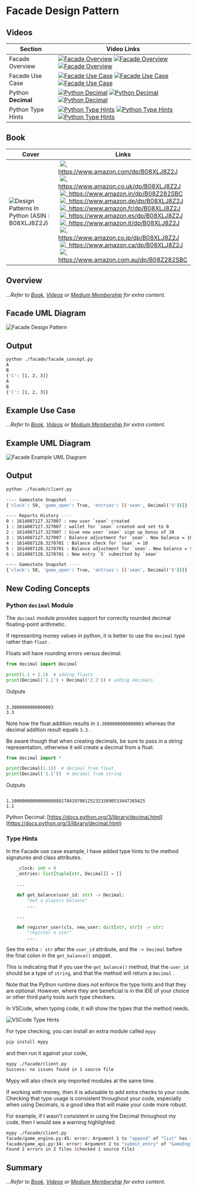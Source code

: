 # Facade Design Pattern

## Videos

Section | Video Links
-|-
Facade Overview | <a id="udemyVideoLink" href="https://www.udemy.com/course/design-patterns-in-python/learn/lecture/16397504/?referralCode=7493DBBBF97FF2B0D24D" target="_blank" title="Facade Overview"><img src="/img/udemy_btn_sm.gif" alt="Facade Overview"/></a>&nbsp;<a id="ytVideoLink" href="https://youtu.be/bOYbafwiEmo&list=PLKWUX7aMnlEJzRvCXnwFEdk_WJDNjMDOo" target="_blank" title="Facade Overview"><img src="/img/yt_btn_sm.gif" alt="Facade Overview"/></a>&nbsp;<a id="skillShareVideoLink" href="https://skl.sh/34SM2Xg" target="_blank" title="Facade Overview"><img src="/img/skillshare_btn_sm.gif" alt="Facade Overview"/></a>
Facade Use Case | <a id="udemyVideoLink" href="https://www.udemy.com/course/design-patterns-in-python/learn/lecture/25420770/?referralCode=7493DBBBF97FF2B0D24D" target="_blank" title="Facade Use Case"><img src="/img/udemy_btn_sm.gif" alt="Facade Use Case"/></a>&nbsp;<a id="ytVideoLink" href="https://youtu.be/xrak8d8nfRQ&list=PLKWUX7aMnlEJzRvCXnwFEdk_WJDNjMDOo" target="_blank" title="Facade Use Case"><img src="/img/yt_btn_sm.gif" alt="Facade Use Case"/></a>&nbsp;<a id="skillShareVideoLink" href="https://skl.sh/34SM2Xg" target="_blank" title="Facade Use Case"><img src="/img/skillshare_btn_sm.gif" alt="Facade Use Case"/></a>
Python **Decimal** | <a id="udemyVideoLink" href="https://www.udemy.com/course/design-patterns-in-python/learn/lecture/25451246/?referralCode=7493DBBBF97FF2B0D24D" target="_blank" title="Python Decimal"><img src="/img/udemy_btn_sm.gif" alt="Python Decimal"/></a>&nbsp;<a id="ytVideoLink" href="https://youtu.be/ubNBmfkt36U&list=PLKWUX7aMnlEJzRvCXnwFEdk_WJDNjMDOo" target="_blank" title="Python Decimal"><img src="/img/yt_btn_sm.gif" alt="Python Decimal"/></a>&nbsp;<a id="skillShareVideoLink" href="https://skl.sh/34SM2Xg" target="_blank" title="Python Decimal"><img src="/img/skillshare_btn_sm.gif" alt="Python Decimal"/></a>
Python Type Hints | <a id="udemyVideoLink" href="https://www.udemy.com/course/design-patterns-in-python/learn/lecture/25451254/?referralCode=7493DBBBF97FF2B0D24D" target="_blank" title="Python Type Hints"><img src="/img/udemy_btn_sm.gif" alt="Python Type Hints"/></a>&nbsp;<a id="ytVideoLink" href="https://youtu.be/ENKeLCg5ePs&list=PLKWUX7aMnlEJzRvCXnwFEdk_WJDNjMDOo" target="_blank" title="Python Type Hints"><img src="/img/yt_btn_sm.gif" alt="Python Type Hints"/></a>&nbsp;<a id="skillShareVideoLink" href="https://skl.sh/34SM2Xg" target="_blank" title="Python Type Hints"><img src="/img/skillshare_btn_sm.gif" alt="Python Type Hints"/></a>

## Book 

Cover | Links
-|-
![Design Patterns In Python (ASIN : B08XLJ8Z2J)](/img/design_patterns_in_python_book_125x178.jpg) | &nbsp;<a href="https://www.amazon.com/dp/B08XLJ8Z2J"><img src="/img/flag_us.gif">&nbsp; https://www.amazon.com/dp/B08XLJ8Z2J</a><br/>&nbsp;<a href="https://www.amazon.co.uk/dp/B08XLJ8Z2J"><img src="/img/flag_uk.gif">&nbsp; https://www.amazon.co.uk/dp/B08XLJ8Z2J</a><br/>&nbsp;<a href="https://www.amazon.in/dp/B08Z282SBC"><img src="/img/flag_in.gif">&nbsp; https://www.amazon.in/dp/B08Z282SBC</a><br/>&nbsp;<a href="https://www.amazon.de/dp/B08XLJ8Z2J"><img src="/img/flag_de.gif">&nbsp; https://www.amazon.de/dp/B08XLJ8Z2J</a><br/>&nbsp;<a href="https://www.amazon.fr/dp/B08XLJ8Z2J"><img src="/img/flag_fr.gif">&nbsp; https://www.amazon.fr/dp/B08XLJ8Z2J</a><br/>&nbsp;<a href="https://www.amazon.es/dp/B08XLJ8Z2J"><img src="/img/flag_es.gif">&nbsp; https://www.amazon.es/dp/B08XLJ8Z2J</a><br/>&nbsp;<a href="https://www.amazon.it/dp/B08XLJ8Z2J"><img src="/img/flag_it.gif">&nbsp; https://www.amazon.it/dp/B08XLJ8Z2J</a><br/>&nbsp;<a href="https://www.amazon.co.jp/dp/B08XLJ8Z2J"><img src="/img/flag_jp.gif">&nbsp; https://www.amazon.co.jp/dp/B08XLJ8Z2J</a><br/>&nbsp;<a href="https://www.amazon.ca/dp/B08XLJ8Z2J"><img src="/img/flag_ca.gif">&nbsp; https://www.amazon.ca/dp/B08XLJ8Z2J</a><br/>&nbsp;<a href="https://www.amazon.com.au/dp/B08Z282SBC"><img src="/img/flag_au.gif">&nbsp; https://www.amazon.com.au/dp/B08Z282SBC</a>

## Overview

_...Refer to [Book](https://www.amazon.com/dp/B08Z282SBC), [Videos](#videos) or [Medium Membership](https://sean-bradley.medium.com/membership) for extra content._

## Facade UML Diagram

![Facade Design Pattern](/img/facade_concept.svg)

## Output

``` bash
python ./facade/facade_concept.py
A
B
{'C': [1, 2, 3]}
A
B
{'C': [1, 2, 3]}
```

## Example Use Case

_...Refer to [Book](https://www.amazon.com/dp/B08Z282SBC), [Videos](#videos) or [Medium Membership](https://sean-bradley.medium.com/membership) for extra content._

## Example UML Diagram

![Facade Example UML Diagram](/img/facade_example.svg)

## Output

``` bash
python ./facade/client.py     

---- Gamestate Snapshot ----
{'clock': 59, 'game_open': True, 'entries': [('sean', Decimal('5'))]}

---- Reports History ----
0 : 1614087127.327007 : new user `sean` created
1 : 1614087127.327007 : wallet for `sean` created and set to 0
2 : 1614087127.327007 : Give new user `sean` sign up bonus of 10
3 : 1614087127.327007 : Balance adjustment for `sean`. New balance = 10
4 : 1614087128.3278701 : Balance check for `sean` = 10
5 : 1614087128.3278701 : Balance adjustment for `sean`. New balance = 9
6 : 1614087128.3278701 : New entry `5` submitted by `sean`

---- Gamestate Snapshot ----
{'clock': 58, 'game_open': True, 'entries': [('sean', Decimal('5'))]}
```

## New Coding Concepts

### Python `decimal` Module

The `decimal` module provides support for correctly rounded decimal floating-point arithmetic.

If representing money values in python, it is better to use the `decimal` type rather than `float` .

Floats will have rounding errors versus decimal.

``` python
from decimal import Decimal

print(1.1 + 2.2)  # adding floats
print(Decimal('1.1') + Decimal('2.2')) # adding decimals
```

Outputs

``` 

3.3000000000000003
3.3
```

Note how the float addition results in `3.3000000000000003` whereas the decimal addition result equals `3.3` .

Be aware though that when creating decimals, be sure to pass in a string representation, otherwise it will create a decimal from a float.

``` python
from decimal import *

print(Decimal(1.1))  # decimal from float
print(Decimal('1.1'))  # decimal from string
```

Outputs

``` 

1.100000000000000088817841970012523233890533447265625
1.1
```

Python Decimal: [https://docs.python.org/3/library/decimal.html](https://docs.python.org/3/library/decimal.html)

### Type Hints

In the Facade use case example, I have added type hints to the method signatures and class attributes.

``` python
    _clock: int = 0
    _entries: list[tuple[str, Decimal]] = []

    ...

    def get_balance(user_id: str) -> Decimal:
        "Get a players balance"
        ...

    ...

    def register_user(cls, new_user: dict[str, str]) -> str:
        "register a user"
        ...

```        

See the extra `: str` after the `user_id` attribute, and the `-> Decimal` before the final colon in the `get_balance()` snippet.

This is indicating that if you use the `get_balance()` method, that the `user_id` should be a type of `string`, and that the method will return a `Decimal` .

Note that the Python runtime does not enforce the type hints and that they are optional. However, where they are beneficial is in the IDE of your choice or other third party tools such type checkers. 

In VSCode, when typing code, it will show the types that the method needs.

![VSCode Type Hints](/img/ide_hint.jpg)

For type checking, you can install an extra module called `mypy`

``` bash
pip install mypy
```

and then run it against your code, 

``` bash
mypy ./facade/client.py
Success: no issues found in 1 source file
```

Mypy will also check any imported modules at the same time. 

If working with money, then it is advisable to add extra checks to your code. Checking that type usage is consistent throughout your code, especially when using Decimals, is a good idea that will make your code more robust.

For example, if I wasn't consistent in using the Decimal throughout my code, then I would see a warning highlighted.

``` bash
mypy ./facade/client.py  
facade/game_engine.py:45: error: Argument 1 to "append" of "list" has incompatible type "Tuple[str, int]"; expected "Tuple[str, Decimal]"
facade/game_api.py:34: error: Argument 2 to "submit_entry" of "GameEngine" has incompatible type "Decimal"; expected "int"
Found 2 errors in 2 files (checked 1 source file)
```

## Summary

_...Refer to [Book](https://www.amazon.com/dp/B08Z282SBC), [Videos](#videos) or [Medium Membership](https://sean-bradley.medium.com/membership) for extra content._